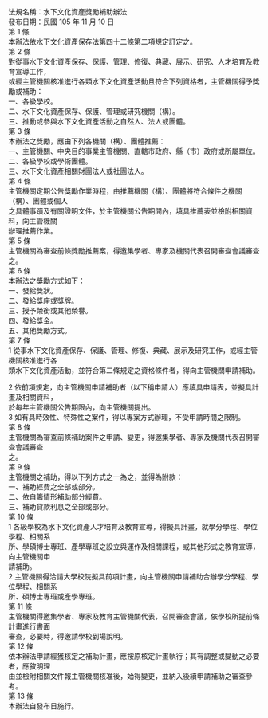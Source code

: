 法規名稱：水下文化資產獎勵補助辦法  
發布日期：民國 105 年 11 月 10 日  
第 1 條  
本辦法依水下文化資產保存法第四十二條第二項規定訂定之。  
第 2 條  
對從事水下文化資產保存、保護、管理、修復、典藏、展示、研究、人才培育及教育宣導工作，  
或經主管機關核准進行各類水下文化資產活動且符合下列資格者，主管機關得予獎勵或補助：  
一、各級學校。  
二、水下文化資產保存、保護、管理或研究機關（構）。  
三、推動或參與水下文化資產活動之自然人、法人或團體。  
第 3 條  
本辦法之獎勵，應由下列各機關（構）、團體推薦：  
一、主管機關、中央目的事業主管機關、直轄市政府、縣（市）政府或所屬單位。  
二、各級學校或學術團體。  
三、水下文化資產相關財團法人或社團法人。  
第 4 條  
主管機關定期公告獎勵作業時程，由推薦機關（構）、團體將符合條件之機關（構）、團體或個人  
之具體事蹟及有關證明文件，於主管機關公告期間內，填具推薦表並檢附相關資料，向主管機關  
辦理推薦作業。  
第 5 條  
主管機關為審查前條獎勵推薦案，得邀集學者、專家及機關代表召開審查會議審查之。  
第 6 條  
本辦法之獎勵方式如下：  
一、發給獎狀。  
二、發給獎座或獎牌。  
三、授予榮銜或其他榮譽。  
四、發給獎金。  
五、其他獎勵方式。  
第 7 條  
1 從事水下文化資產保存、保護、管理、修復、典藏、展示及研究工作，或經主管機關核准進行各  
類水下文化資產活動，並符合第二條規定之資格條件者，得向主管機關申請補助。  


2 依前項規定，向主管機關申請補助者（以下稱申請人）應填具申請表，並擬具計畫及相關資料，  
於每年主管機關公告期限內，向主管機關提出。  
3 如有具時效性、特殊性之案件，得以專案方式辦理，不受申請時間之限制。  
第 8 條  
主管機關為審查前條補助案件之申請、變更，得邀集學者、專家及機關代表召開審查會議審查  
之。  
第 9 條  
主管機關之補助，得以下列方式之一為之，並得為附款：  
一、補助經費之全部或部分。  
二、依自籌情形補助部分經費。  
三、補助貸款利息之全部或部分。  
第 10 條  
1 各級學校為水下文化資產人才培育及教育宣導，得擬具計畫，就學分學程、學位學程、相關系  
所、學碩博士專班、產學專班之設立與運作及相關課程，或其他形式之教育宣導，向主管機關申  
請補助。  
2 主管機關得洽請大學校院擬具前項計畫，向主管機關申請補助合辦學分學程、學位學程、相關系  
所、碩博士專班或產學專班。  
第 11 條  
主管機關得邀集學者、專家及教育主管機關代表，召開審查會議，依學校所提前條計畫進行書面  
審查，必要時，得邀請學校到場說明。  
第 12 條  
依本辦法申請經獲核定之補助計畫，應按原核定計畫執行；其有調整或變動之必要者，應敘明理  
由並檢附相關文件報主管機關核准後，始得變更，並納入後續申請補助之審查參考。  
第 13 條  
本辦法自發布日施行。  


